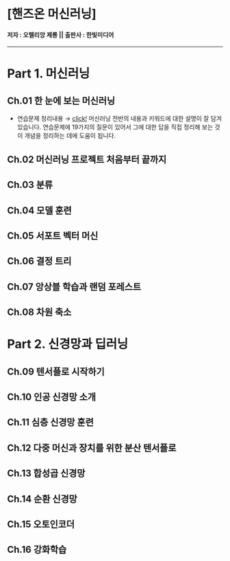 # [핸즈온 머신러닝]
#### 저자 : 오렐리앙 제롱 || 출판사 : 한빛미디어


---
# Part 1. 머신러닝

## Ch.01 한 눈에 보는 머신러닝
- 연습문제 정리내용 → [click!](https://github.com/jeina7/Book_studying/blob/master/03_Hands-On-MachineLearning/Chapter1-Exercise.md#-%ED%95%B8%EC%A6%88%EC%98%A8-%EB%A8%B8%EC%8B%A0%EB%9F%AC%EB%8B%9D-%E3%85%A4-hands-on-machine-learning)
머신러닝 전반의 내용과 키워드에 대한 설명이 잘 담겨있습니다. 연습문제에 19가지의 질문이 있어서 그에 대한 답을 직접 정리해 보는 것이 개념을 정리하는 데에 도움이 됩니다.  




## Ch.02 머신러닝 프로젝트 처음부터 끝까지




## Ch.03 분류




## Ch.04 모델 훈련




## Ch.05 서포트 벡터 머신




## Ch.06 결정 트리




## Ch.07 앙상블 학습과 랜덤 포레스트




## Ch.08 차원 축소






# Part 2. 신경망과 딥러닝


## Ch.09 텐서플로 시작하기




## Ch.10 인공 신경망 소개




## Ch.11 심층 신경망 훈련




## Ch.12 다중 머신과 장치를 위한 분산 텐서플로




## Ch.13 합성곱 신경망




## Ch.14 순환 신경망




## Ch.15 오토인코더




## Ch.16 강화학습
